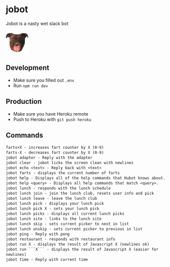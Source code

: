 # jobot
Jobot is a nasty wet slack bot

![](images/jobot.jpg)

## Development
- Make sure you filled out `.env`
- Run `npm run dev`

## Production
- Make sure you have Heroku remote
- Push to Heroku with `git push heroku`

## Commands
```
farts+X - increases fart counter by X (0-9)
farts-X - decreases fart counter by X (0-9)
jobot adapter - Reply with the adapter
jobot clear - jobot licks the screen clean with newlines
jobot echo <text> - Reply back with <text>
jobot farts - displays the current number of farts
jobot help - Displays all of the help commands that Hubot knows about.
jobot help <query> - Displays all help commands that match <query>.
jobot lunch - responds with the lunch schedule
jobot lunch join - join the lunch club, resets user info and pick
jobot lunch leave - leave the lunch club
jobot lunch pick - displays your lunch pick
jobot lunch pick X - sets your lunch pick
jobot lunch picks - displays all current lunch picks
jobot lunch site - links to the lunch site
jobot lunch skip - sets current picker to next in list
jobot lunch unskip - sets current picker to previous in list
jobot ping - Reply with pong
jobot restaurant - responds with restaurant info
jobot run X - displays the result of Javascript X (newlines ok)
jobot run ```X``` - displays the result of Javascript X (easier for newlines)
jobot time - Reply with current time
```
